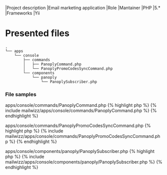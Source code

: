 |Project description	|Email marketing application
|Role 					|Mantainer
|PHP 					|5.*
|Frameworks				|Yii

# Presented files

```
.
└── apps
    └── console
        ├── commands
        │   ├── PanoplyCommand.php
        │   └── PanoplyPromoCodesSyncCommand.php
        └── components
            └── panoply
                └── PanoplySubscriber.php
```

### File samples

apps/console/commands/PanoplyCommand.php
{% highlight php %}
{% include mailwizz/apps/console/commands/PanoplyCommand.php %}
{% endhighlight %}

apps/console/commands/PanoplyPromoCodesSyncCommand.php
{% highlight php %}
{% include mailwizz/apps/console/commands/PanoplyPromoCodesSyncCommand.php %}
{% endhighlight %}

apps/console/components/panoply/PanoplySubscriber.php
{% highlight php %}
{% include mailwizz/apps/console/components/panoply/PanoplySubscriber.php %}
{% endhighlight %}

